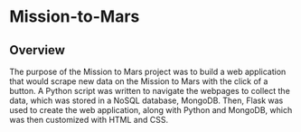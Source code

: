 # Mission-to-Mars

## Overview
The purpose of the Mission to Mars project was to build a web application that would scrape new data on the Mission to Mars with the click of a button. A Python script was written to navigate the webpages to collect the data, which was stored in a NoSQL database, MongoDB. Then, Flask was used to create the web application, along with Python and MongoDB, which was then customized with HTML and CSS.
